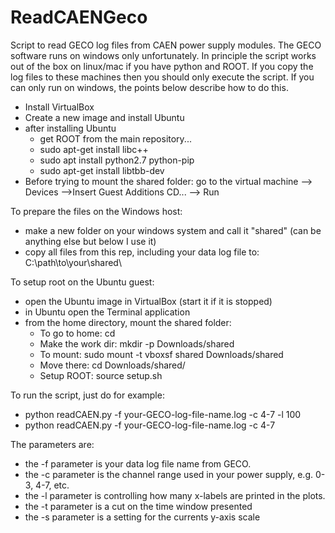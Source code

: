 # ReadCAENGeco
Script to read GECO log files from CAEN power supply modules.
The GECO software runs on windows only unfortunately.
In principle the script works out of the box on linux/mac if you have python and ROOT.
If you copy the log files to these machines then you should only execute the script.
If you can only run on windows, the points below describe how to do this.

- Install VirtualBox
- Create a new image and install Ubuntu
- after installing Ubuntu
    - get ROOT from the main repository...
    - sudo apt-get install libc++
    - sudo apt install python2.7 python-pip
    - sudo apt-get install libtbb-dev
- Before trying to mount the shared folder: go to the virtual machine --> Devices -->Insert Guest Additions CD... --> Run

To prepare the files on the Windows host:
- make a new folder on your windows system and call it "shared" (can be anything else but below I use it)
- copy all files from this rep, including your data log file to: C:\path\to\your\shared\

To setup root on the Ubuntu guest:
- open the Ubuntu image in VirtualBox (start it if it is stopped)
- in Ubuntu open the Terminal application
- from the home directory, mount the shared folder:
    - To go to home:     cd
    - Make the work dir: mkdir -p Downloads/shared
    - To mount:          sudo mount -t vboxsf shared Downloads/shared
    - Move there:        cd Downloads/shared/
    - Setup ROOT:        source setup.sh

To run the script, just do for example:
- python readCAEN.py  -f  your-GECO-log-file-name.log  -c 4-7  -l  100
- python readCAEN.py  -f  your-GECO-log-file-name.log  -c 4-7

The parameters are:
- the -f parameter is your data log file name from GECO.
- the -c parameter is the channel range used in your power supply, e.g. 0-3, 4-7, etc.
- the -l parameter is controlling how many x-labels are printed in the plots.
- the -t parameter is a cut on the time window presented
- the -s parameter is a setting for the currents y-axis scale
